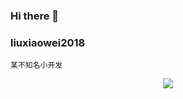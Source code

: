 ### Hi there 👋
### liuxiaowei2018
`某不知名小开发`

<p align="center">
  <a href="https://github.com/liuxiaowei2018">
    <img src="https://github-readme-stats.vercel.app/api?username=liuxiaowei2018&count_private=true&show_icons=true&hide=contribs&include_all_commits=true" />
  </a>
</p>
